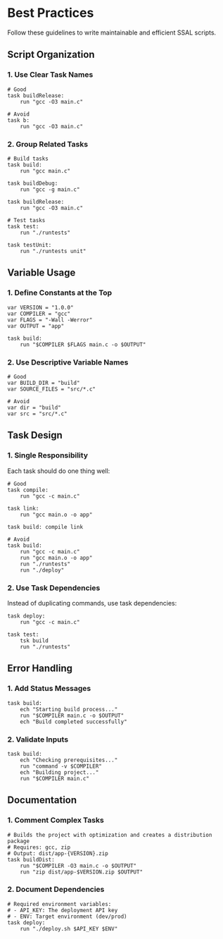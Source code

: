 # Best Practices

Follow these guidelines to write maintainable and efficient SSAL scripts.

## Script Organization

### 1. Use Clear Task Names

```ssal
# Good
task buildRelease:
    run "gcc -O3 main.c"

# Avoid
task b:
    run "gcc -O3 main.c"
```

### 2. Group Related Tasks

```ssal
# Build tasks
task build:
    run "gcc main.c"

task buildDebug:
    run "gcc -g main.c"

task buildRelease:
    run "gcc -O3 main.c"

# Test tasks
task test:
    run "./runtests"

task testUnit:
    run "./runtests unit"
```

## Variable Usage

### 1. Define Constants at the Top

```ssal
var VERSION = "1.0.0"
var COMPILER = "gcc"
var FLAGS = "-Wall -Werror"
var OUTPUT = "app"

task build:
    run "$COMPILER $FLAGS main.c -o $OUTPUT"
```

### 2. Use Descriptive Variable Names

```ssal
# Good
var BUILD_DIR = "build"
var SOURCE_FILES = "src/*.c"

# Avoid
var dir = "build"
var src = "src/*.c"
```

## Task Design

### 1. Single Responsibility

Each task should do one thing well:

```ssal
# Good
task compile:
    run "gcc -c main.c"

task link:
    run "gcc main.o -o app"

task build: compile link

# Avoid
task build:
    run "gcc -c main.c"
    run "gcc main.o -o app"
    run "./runtests"
    run "./deploy"
```

### 2. Use Task Dependencies

Instead of duplicating commands, use task dependencies:

```ssal
task deploy:
    run "gcc -c main.c"

task test:
    tsk build
    run "./runtests"
```

## Error Handling

### 1. Add Status Messages

```ssal
task build:
    ech "Starting build process..."
    run "$COMPILER main.c -o $OUTPUT"
    ech "Build completed successfully"
```

### 2. Validate Inputs

```ssal
task build:
    ech "Checking prerequisites..."
    run "command -v $COMPILER"
    ech "Building project..."
    run "$COMPILER main.c"
```

## Documentation

### 1. Comment Complex Tasks

```ssal
# Builds the project with optimization and creates a distribution package
# Requires: gcc, zip
# Output: dist/app-{VERSION}.zip
task buildDist:
    run "$COMPILER -O3 main.c -o $OUTPUT"
    run "zip dist/app-$VERSION.zip $OUTPUT"
```

### 2. Document Dependencies

```ssal
# Required environment variables:
# - API_KEY: The deployment API key
# - ENV: Target environment (dev/prod)
task deploy:
    run "./deploy.sh $API_KEY $ENV"
```
